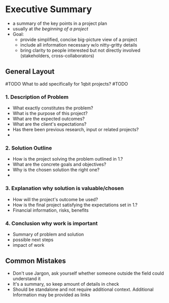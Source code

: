 # Executive Summary
- a summary of the key points in a project plan 
- usually at *the beginning of a project*
- Goal: 
	- provide simplified, concise big-picture view of a project
	- include all information necessary w/o nitty-gritty details
	- bring clarity to people interested but not directly involved (stakeholders, cross-collaborators)

## General Layout
#TODO What to add specifically for 1qbit projects?
#TODO 

### 1. Description of Problem
- What exactly constitutes the problem?
- What is the purpose of this project?
- What are the expected outcomes?
- What are the client's expectations? 
- Has there been previous research, input or related projects?
- 
### 2. Solution Outline
- How is the project solving the problem outlined in 1.?
- What are the concrete goals and objectives?
- Why is the chosen solution the right one?
- 

### 3. Explanation why solution is valuable/chosen
- How will the project's outcome be used?
- How is the final project satisfying the expectations set in 1.?
- Financial information, risks, benefits

### 4. Conclusion why work is important
- Summary of problem and solution
- possible next steps
- impact of work

## Common Mistakes
- Don't use Jargon, ask yourself whether someone outside the field could understand it
- It's a summary, so keep amount of details in check
- Should be standalone and not require additional context. Additional Information may be provided as links

